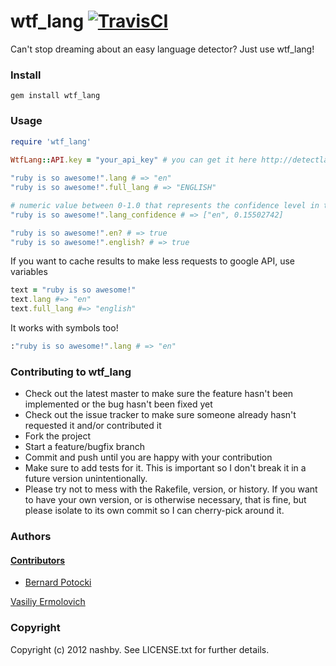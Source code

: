 # wtf_lang [![TravisCI](https://secure.travis-ci.org/nashby/wtf_lang.png?branch=master)](http://travis-ci.org/nashby/wtf_lang)

Can't stop dreaming about an easy language detector? Just use wtf_lang!

### Install

    gem install wtf_lang

### Usage
    
```ruby
require 'wtf_lang'
  
WtfLang::API.key = "your_api_key" # you can get it here http://detectlanguage.com/

"ruby is so awesome!".lang # => "en"
"ruby is so awesome!".full_lang # => "ENGLISH"

# numeric value between 0-1.0 that represents the confidence level in the language code for the given text.
"ruby is so awesome!".lang_confidence # => ["en", 0.15502742]

"ruby is so awesome!".en? # => true
"ruby is so awesome!".english? # => true
```
    
If you want to cache results to make less requests to google API, use variables

```ruby
text = "ruby is so awesome!"
text.lang #=> "en"
text.full_lang #=> "english"
```
    
It works with symbols too!
    
```ruby
:"ruby is so awesome!".lang # => "en"
```

### Contributing to wtf_lang

* Check out the latest master to make sure the feature hasn't been implemented or the bug hasn't been fixed yet
* Check out the issue tracker to make sure someone already hasn't requested it and/or contributed it
* Fork the project
* Start a feature/bugfix branch
* Commit and push until you are happy with your contribution
* Make sure to add tests for it. This is important so I don't break it in a future version unintentionally.
* Please try not to mess with the Rakefile, version, or history. If you want to have your own version, or is otherwise necessary, that is fine, but please isolate to its own commit so I can cherry-pick around it.

### Authors

#### [Contributors](http://github.com/nashby/wtf_lang/contributors)
 - [Bernard Potocki](https://github.com/imanel)

[Vasiliy Ermolovich](http://github.com/nashby/)<br/>

### Copyright

Copyright (c) 2012 nashby. See LICENSE.txt for
further details.


